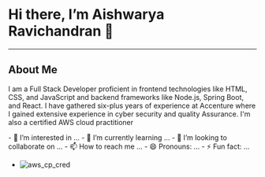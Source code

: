 <h1>Hi there, I’m Aishwarya Ravichandran 👋</h1>
<hr>
<h2>About Me</h2>
<p>I am a Full Stack Developer proficient in frontend technologies like HTML, CSS, and JavaScript and backend frameworks like Node.js, Spring Boot, and React. I have gathered six-plus years of experience at Accenture 
  where I gained extensive experience in cyber security and quality Assurance. I'm also a certified AWS cloud practitioner</p>
<p></p>
- 👀 I’m interested in ...
- 🌱 I’m currently learning ...
- 💞️ I’m looking to collaborate on ...
- 📫 How to reach me ...
- 😄 Pronouns: ...
- ⚡ Fun fact: ...

- ![aws_cp_cred](https://github.com/user-attachments/assets/f19e4562-6deb-4e29-a95f-9827b5a9ad45)


<!---
aishwaryaravi2207/aishwaryaravi2207 is a ✨ special ✨ repository because its `README.md` (this file) appears on your GitHub profile.
You can click the Preview link to take a look at your changes.
--->
